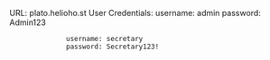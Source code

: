 URL: plato.helioho.st
User Credentials: username: admin
                  password: Admin123

                  username: secretary  
                  password: Secretary123!
      
